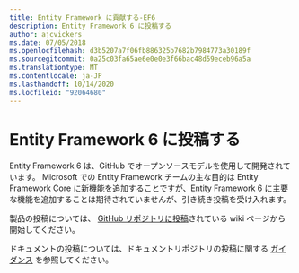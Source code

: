 ```yaml
---
title: Entity Framework に貢献する-EF6
description: Entity Framework 6 に投稿する
author: ajcvickers
ms.date: 07/05/2018
ms.openlocfilehash: d3b5207a7f06fb886325b7682b7984773a30189f
ms.sourcegitcommit: 0a25c03fa65ae6e0e0e3f66bac48d59eceb96a5a
ms.translationtype: MT
ms.contentlocale: ja-JP
ms.lasthandoff: 10/14/2020
ms.locfileid: "92064680"
---
```

# <a name="contribute-to-entity-framework-6"></a>Entity Framework 6 に投稿する
Entity Framework 6 は、GitHub でオープンソースモデルを使用して開発されています。 Microsoft での Entity Framework チームの主な目的は Entity Framework Core に新機能を追加することですが、Entity Framework 6 に主要な機能を追加することは期待されていませんが、引き続き投稿を受け入れます。

製品の投稿については、 [GitHub リポジトリに投稿](https://github.com/aspnet/EntityFramework6/wiki/Contributing)されている wiki ページから開始してください。

ドキュメントの投稿については、ドキュメントリポジトリの投稿に関する [ガイダンス](https://github.com/dotnet/EntityFramework.Docs/blob/master/CONTRIBUTING.md) を参照してください。
